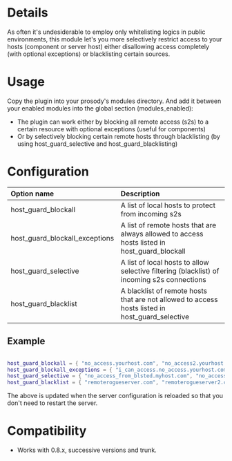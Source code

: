 # Details #

As often it's undesiderable to employ only whitelisting logics in public environments, this module let's you more selectively
restrict access to your hosts (component or server host) either disallowing access completely (with optional exceptions) or
blacklisting certain sources.

# Usage #

Copy the plugin into your prosody's modules directory.
And add it between your enabled modules into the global section (modules\_enabled):

  * The plugin can work either by blocking all remote access (s2s) to a certain resource with optional exceptions (useful for components)
  * Or by selectively blocking certain remote hosts through blacklisting (by using host\_guard\_selective and host\_guard\_blacklisting)

# Configuration #

| **Option name** | **Description** |
|:----------------|:----------------|
| host\_guard\_blockall | A list of local hosts to protect from incoming s2s |
| host\_guard\_blockall\_exceptions | A list of remote hosts that are always allowed to access hosts listed in host\_guard\_blockall |
| host\_guard\_selective | A list of local hosts to allow selective filtering (blacklist) of incoming s2s connections |
| host\_guard\_blacklist | A blacklist of remote hosts that are not allowed to access hosts listed in host\_guard\_selective |

## Example ##
```lua

host_guard_blockall = { "no_access.yourhost.com", "no_access2.yourhost.com" } -- insert here the local hosts where you want to forbid all remote traffic to.
host_guard_blockall_exceptions = { "i_can_access.no_access.yourhost.com" } -- optional exceptions for the above.
host_guard_selective = { "no_access_from_blsted.myhost.com", "no_access_from_blsted.mycomponent.com" } -- insert here the local hosts where you want to employ blacklisting.
host_guard_blacklist = { "remoterogueserver.com", "remoterogueserver2.com" } -- above option/mode mandates the use of a blacklist, you may blacklist remote servers here.
```

The above is updated when the server configuration is reloaded so that you don't need to restart the server.

# Compatibility #

  * Works with 0.8.x, successive versions and trunk.